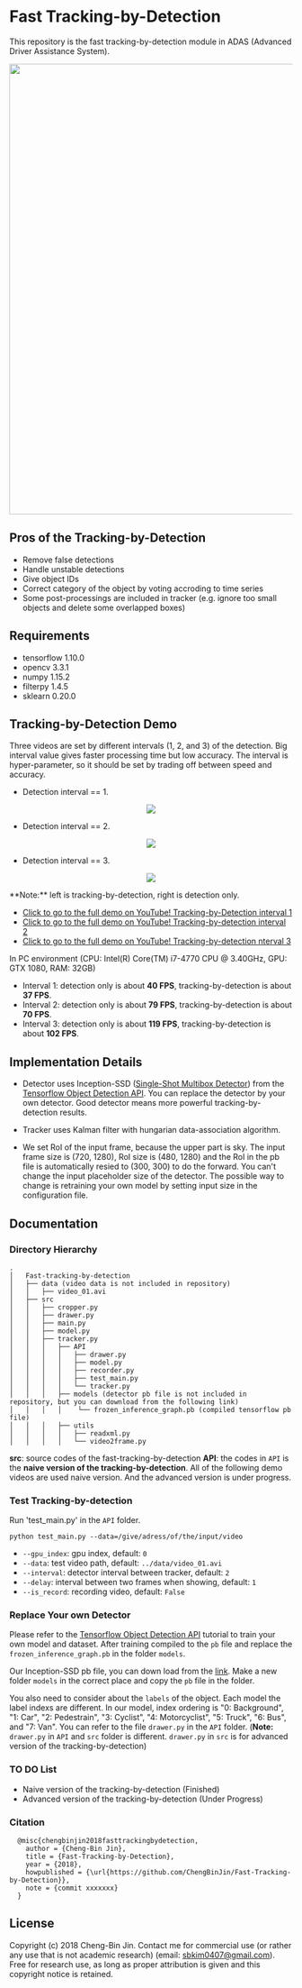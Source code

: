 # Fast Tracking-by-Detection
This repository is the fast tracking-by-detection module in ADAS (Advanced Driver Assistance System).   

<p align="center">
<img src="https://user-images.githubusercontent.com/37034031/49984460-89baa080-ffab-11e8-8b5c-50007524d5bd.png" width=800>
</p>

## Pros of the Tracking-by-Detection
- Remove false detections
- Handle unstable detections
- Give object IDs
- Correct category of the object by voting accroding to time series
- Some post-processings are included in tracker (e.g. ignore too small objects and delete some overlapped boxes)  

## Requirements
- tensorflow 1.10.0
- opencv 3.3.1
- numpy 1.15.2
- filterpy 1.4.5
- sklearn 0.20.0

## Tracking-by-Detection Demo
Three videos are set by different intervals (1, 2, and 3) of the detection. Big interval value gives faster processing time but low accuracy. The interval is hyper-parameter, so it should be set by trading off between speed and accuracy.   

- Detection interval == 1.
<p align = 'center'>
  <a href = 'https://www.youtube.com/watch?v=EJkdIyk8JxY'>
    <img src = 'https://user-images.githubusercontent.com/37034031/49987504-d35cb880-ffb6-11e8-9ea2-4c7d5130c84b.gif'>
  </a>
</p>

- Detection interval == 2.
<p align = 'center'>
  <a href = 'https://www.youtube.com/watch?v=e1ig3GEzuJo&t=9s'>
    <img src = 'https://user-images.githubusercontent.com/37034031/49987601-2df61480-ffb7-11e8-9de9-0d43e16a2553.gif'>
  </a>
</p>

- Detection interval == 3.
<p align = 'center'>
  <a href = 'https://www.youtube.com/watch?v=Cinq8BE-eqY&feature=youtu.be'>
    <img src = 'https://user-images.githubusercontent.com/37034031/49987818-0489b880-ffb8-11e8-99bd-c4863f09e5e4.gif'>
  </a>
</p>
**Note:** left is tracking-by-detection, right is detection only.  

- [Click to go to the full demo on YouTube! Tracking-by-Detection interval 1](https://www.youtube.com/watch?v=EJkdIyk8JxY)  
- [Click to go to the full demo on YouTube! Tracking-by-detection interval 2](https://www.youtube.com/watch?v=e1ig3GEzuJo&t=9s)  
- [Click to go to the full demo on YouTube! Tracking-by-detection nterval 3](https://www.youtube.com/watch?v=Cinq8BE-eqY&feature=youtu.be) 

In PC environment (CPU: Intel(R) Core(TM) i7-4770 CPU @ 3.40GHz, GPU: GTX 1080, RAM: 32GB)
- Interval 1: detection only is about **40 FPS**, tracking-by-detection is about **37 FPS**.
- Interval 2: detection only is about **79 FPS**, tracking-by-detection is about **70 FPS**.
- Interval 3: detection only is about **119 FPS**, tracking-by-detection is about **102 FPS**.

## Implementation Details
- Detector uses Inception-SSD ([Single-Shot Multibox Detector](https://arxiv.org/pdf/1512.02325.pdf)) from the [Tensorflow Object Detection API](https://github.com/tensorflow/models/tree/master/research/object_detection). You can replace the detector by your own detector. Good detector means more powerful tracking-by-detection results.  

- Tracker uses Kalman filter with hungarian data-association algorithm.  

- We set RoI of the input frame, because the upper part is sky. The input frame size is (720, 1280), RoI size is (480, 1280) and the RoI in the pb file is automatically resied to (300, 300) to do the forward. You can't change the input placeholder size of the detector. The possible way to change is retraining your own model by setting input size in the configuration file.

## Documentation
### Directory Hierarchy
``` 
.
│   Fast-tracking-by-detection
│   ├── data (video data is not included in repository)
│   │   ├── video_01.avi 
│   ├── src
│   │   ├── cropper.py
│   │   ├── drawer.py
│   │   ├── main.py
│   │   ├── model.py
│   │   ├── tracker.py
│   │   │   ├── API
│   │   │   │   ├── drawer.py
│   │   │   │   ├── model.py
│   │   │   │   ├── recorder.py
│   │   │   │   ├── test_main.py
│   │   │   │   └── tracker.py
│   │   │   ├── models (detector pb file is not included in repository, but you can download from the following link)
│   │   │   │    └── frozen_inference_graph.pb (compiled tensorflow pb file)
│   │   │   ├── utils
│   │   │   │   ├── readxml.py
│   │   │   │   └── video2frame.py
```  
**src**: source codes of the fast-tracking-by-detection
**API**: the codes in `API` is the **naive version of the tracking-by-detection**. All of the following demo videos are used naive version. And the advanced version is under progress.

### Test Tracking-by-detection  
Run 'test_main.py' in the `API` folder.  

```
python test_main.py --data=/give/adress/of/the/input/video
```  
- `--gpu_index`: gpu index, default: `0`  
- `--data`: test video path, default: `../data/video_01.avi`  
- `--interval`: detector interval between tracker, default: `2`  
- `--delay`: interval between two frames when showing, default: `1`  
- `--is_record`: recording video, default: `False`  

### Replace Your own Detector
Please refer to the [Tensorflow Object Detection API](https://github.com/tensorflow/models/tree/master/research/object_detection) tutorial to train your own model and dataset. After training compiled to the `pb` file and replace the `frozen_inference_graph.pb` in the folder `models`.  

Our Inception-SSD pb file, you can down load from the [link](https://www.dropbox.com/sh/76pr9usl8jyq6ni/AAARnYKFI-zqaK0TzGSE6fNMa?dl=0). Make a new folder `models` in the correct place and copy the `pb` file in the folder.

You also need to consider about the `labels` of the object. Each model the label indexs are different. In our model, index ordering is "0: Background", "1: Car", "2: Pedestrain", "3: Cyclist", "4: Motorcyclist", "5: Truck", "6: Bus", and "7: Van". You can refer to the file `drawer.py` in the `API` folder. (**Note:** `drawer.py` in `API` and `src` folder is different. `drawer.py` in `src` is for advanced version of the tracking-by-detection)

### TO DO List
- Naive version of the tracking-by-detection (Finished)
- Advanced version of the tracking-by-detection (Under Progress)

### Citation
```
  @misc{chengbinjin2018fasttrackingbydetection,
    author = {Cheng-Bin Jin},
    title = {Fast-Tracking-by-Detection},
    year = {2018},
    howpublished = {\url{https://github.com/ChengBinJin/Fast-Tracking-by-Detection}},
    note = {commit xxxxxxx}
  }
```  

## License
Copyright (c) 2018 Cheng-Bin Jin. Contact me for commercial use (or rather any use that is not academic research) (email: sbkim0407@gmail.com). Free for research use, as long as proper attribution is given and this copyright notice is retained.

